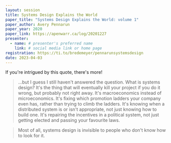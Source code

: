 ```yaml
---
layout: session
title: Systems Design Explains the World
paper_title: "Systems Design Explains the World: volume 1"
paper_author: Avery Pennarun
paper_year: 2020
paper_link: https://apenwarr.ca/log/20201227
presenter:
  - name: # presenter's preferred name
    link: # social media link or home page
registration: https://ti.to/bredemeyer/pennarunsystemsdesign
date: 2023-04-03
---
```


If you're intrigued by this quote, there's more!

> ...but I guess I still haven't answered the question. What is systems design? It's the thing that will eventually kill your project if you do it wrong, but probably not right away. It's macroeconomics instead of microeconomics. It's fixing which promotion ladders your company even has, rather than trying to climb the ladders. It's knowing when a distributed system is or isn't appropriate, not just knowing how to build one. It's repairing the incentives in a political system, not just getting elected and passing your favourite laws.

> Most of all, systems design is invisible to people who don't know how to look for it.
